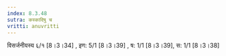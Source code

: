 ```yaml
---
index: 8.3.48
sutra: कस्कादिषु च
vritti: anuvritti
---
```


विसर्जनीयस्य ६/१  [8।3।34] , इण:  5/1 [8।3।39] , ष: 1/1 [8।3।39],  स: 1/1 [8।3।38] 